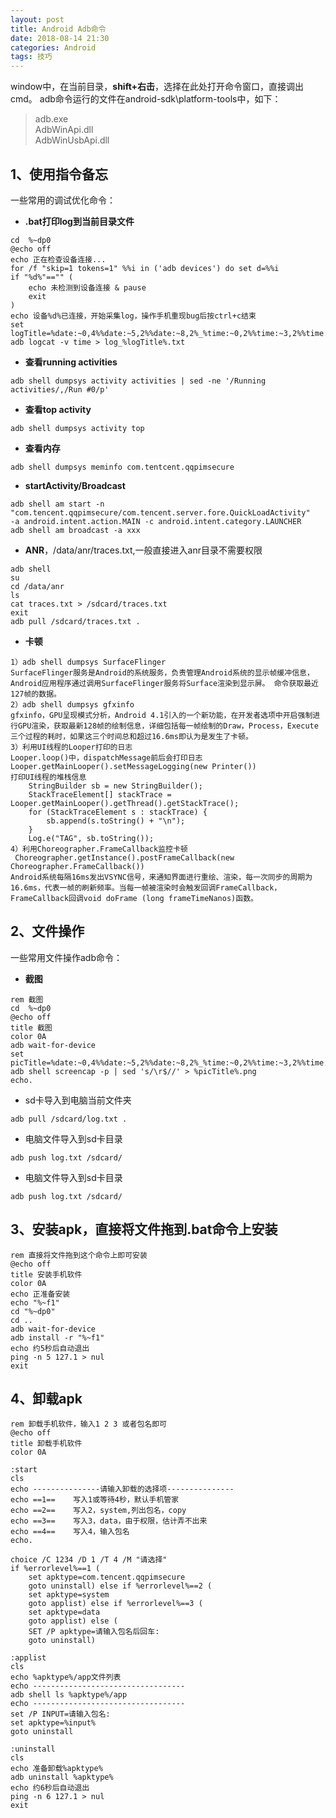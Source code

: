 ```yaml
---
layout: post
title: Android Adb命令
date: 2018-08-14 21:30
categories: Android
tags: 技巧
---
```


window中，在当前目录，**shift+右击**，选择在此处打开命令窗口，直接调出cmd。
adb命令运行的文件在android-sdk\platform-tools中，如下：
> adb.exe   
> AdbWinApi.dll  
> AdbWinUsbApi.dll


## 1、使用指令备忘   
一些常用的调试优化命令：

* **.bat打印log到当前目录文件**
```
cd  %~dp0
@echo off
echo 正在检查设备连接...
for /f "skip=1 tokens=1" %%i in ('adb devices') do set d=%%i
if "%d%"=="" (
    echo 未检测到设备连接 & pause
    exit
)
echo 设备%d%已连接，开始采集log，操作手机重现bug后按ctrl+c结束
set logTitle=%date:~0,4%%date:~5,2%%date:~8,2%_%time:~0,2%%time:~3,2%%time:~6,2%_%time:~9,2%
adb logcat -v time > log_%logTitle%.txt  
``` 
* **查看running activities**
```  
adb shell dumpsys activity activities | sed -ne '/Running activities/,/Run #0/p'
```  
* **查看top activity**
```  
adb shell dumpsys activity top
``` 
* **查看内存**
```  
adb shell dumpsys meminfo com.tentcent.qqpimsecure
``` 
* **startActivity/Broadcast**  
```  
adb shell am start -n "com.tencent.qqpimsecure/com.tencent.server.fore.QuickLoadActivity" 
-a android.intent.action.MAIN -c android.intent.category.LAUNCHER  
adb shell am broadcast -a xxx
```  
* **ANR**，/data/anr/traces.txt,一般直接进入anr目录不需要权限
```  
adb shell
su
cd /data/anr
ls
cat traces.txt > /sdcard/traces.txt
exit
adb pull /sdcard/traces.txt .
```  
* **卡顿**
```  
1）adb shell dumpsys SurfaceFlinger 
SurfaceFlinger服务是Android的系统服务，负责管理Android系统的显示帧缓冲信息，Android应用程序通过调用SurfaceFlinger服务将Surface渲染到显示屏。 命令获取最近127帧的数据。   
2）adb shell dumpsys gfxinfo  
gfxinfo，GPU呈现模式分析，Android 4.1引入的一个新功能，在开发者选项中开启强制进行GPU渲染，获取最新128帧的绘制信息，详细包括每一帧绘制的Draw，Process，Execute三个过程的耗时，如果这三个时间总和超过16.6ms即认为是发生了卡顿。  
3）利用UI线程的Looper打印的日志  
Looper.loop()中，dispatchMessage前后会打印日志
Looper.getMainLooper().setMessageLogging(new Printer())
打印UI线程的堆栈信息
	StringBuilder sb = new StringBuilder();
	StackTraceElement[] stackTrace = Looper.getMainLooper().getThread().getStackTrace();
	for (StackTraceElement s : stackTrace) {
	    sb.append(s.toString() + "\n");
	}
	Log.e("TAG", sb.toString());
4）利用Choreographer.FrameCallback监控卡顿
 Choreographer.getInstance().postFrameCallback(new Choreographer.FrameCallback())
Android系统每隔16ms发出VSYNC信号，来通知界面进行重绘、渲染，每一次同步的周期为16.6ms，代表一帧的刷新频率。当每一帧被渲染时会触发回调FrameCallback， FrameCallback回调void doFrame (long frameTimeNanos)函数。

```  

## 2、文件操作    
一些常用文件操作adb命令：

* **截图**
```  
rem 截图
cd  %~dp0
@echo off
title 截图
color 0A
adb wait-for-device
set picTitle=%date:~0,4%%date:~5,2%%date:~8,2%_%time:~0,2%%time:~3,2%%time:~6,2%_%time:~9,2%
adb shell screencap -p | sed 's/\r$//' > %picTitle%.png
echo.
```  
* sd卡导入到电脑当前文件夹
``` 
adb pull /sdcard/log.txt .
``` 
* 电脑文件导入到sd卡目录
``` 
adb push log.txt /sdcard/
``` 
* 电脑文件导入到sd卡目录
``` 
adb push log.txt /sdcard/
```    

##  3、安装apk，直接将文件拖到.bat命令上安装
```  
rem 直接将文件拖到这个命令上即可安装
@echo off
title 安装手机软件
color 0A
echo 正准备安装
echo "%~f1"
cd "%~dp0"
cd ..
adb wait-for-device
adb install -r "%~f1"
echo 约5秒后自动退出
ping -n 5 127.1 > nul
exit
```   

## 4、卸载apk  
```   
rem 卸载手机软件，输入1 2 3 或者包名即可
@echo off
title 卸载手机软件
color 0A

:start
cls
echo ---------------请输入卸载的选择项---------------
echo ==1==    写入1或等待4秒，默认手机管家
echo ==2==    写入2，system,列出包名，copy
echo ==3==    写入3，data，由于权限，估计弄不出来
echo ==4==    写入4，输入包名
echo.

choice /C 1234 /D 1 /T 4 /M "请选择"
if %errorlevel%==1 (
    set apktype=com.tencent.qqpimsecure 
    goto uninstall) else if %errorlevel%==2 (
    set apktype=system
    goto applist) else if %errorlevel%==3 (
    set apktype=data
    goto applist) else (
    SET /P apktype=请输入包名后回车:
    goto uninstall)

:applist
cls
echo %apktype%/app文件列表
echo ----------------------------------
adb shell ls %apktype%/app
echo ----------------------------------
set /P INPUT=请输入包名:
set apktype=%input%
goto uninstall

:uninstall
cls
echo 准备卸载%apktype%
adb uninstall %apktype%
echo 约6秒后自动退出
ping -n 6 127.1 > nul
exit  
```   